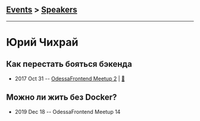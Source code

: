 ## [Events](../README.md) > [Speakers](../speakers.md)
---

# Юрий Чихрай

## Как перестать бояться бэкендa
- 2017 Oct 31 -- [OdessaFrontend Meetup 2](https://youtu.be/GIA249p70fY)  | [:notebook:](https://odessafrontend.github.io/backend/)  
## Можно ли жить без Docker?
- 2019 Dec 18 -- OdessaFrontend Meetup 14    
